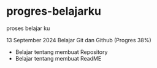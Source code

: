 # progres-belajarku
proses belajar ku

13 September 2024
Belajar Git dan Github (Progres 38%)
* Belajar tentang membuat Repository
* Belajar tentang membuat ReadME
